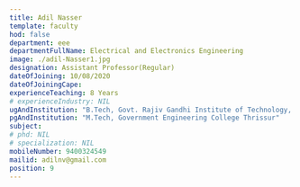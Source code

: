 ```yaml
---
title: Adil Nasser
template: faculty
hod: false
department: eee
departmentFullName: Electrical and Electronics Engineering
image: ./adil-Nasser1.jpg
designation: Assistant Professor(Regular)
dateOfJoining: 10/08/2020
dateOfJoiningCape: 
experienceTeaching: 8 Years
# experienceIndustry: NIL
ugAndInstitution: "B.Tech, Govt. Rajiv Gandhi Institute of Technology, Kottayam"
pgAndInstitution: "M.Tech, Government Engineering College Thrissur"
subject: 
# phd: NIL
# specialization: NIL
mobileNumber: 9400324549
mailid: adilnv@gmail.com
position: 9
---
```

